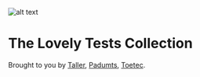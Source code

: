 ![alt text](http://i.imgur.com/2wBGc5r.png "Barbor")
# The Lovely Tests Collection
Brought to you by [Taller](http://www.taller.net.br), [Padumts](http://t.toetec.com.br), [Toetec](http://toetec.com.br).

